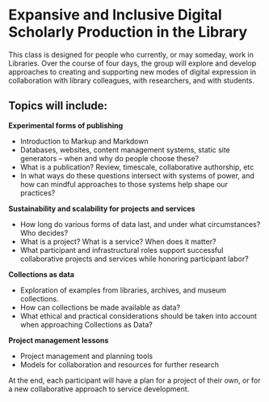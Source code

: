 # Expansive and Inclusive Digital Scholarly Production in the Library

This class is designed for people who currently, or may someday, work in Libraries. Over the course of four days, the group will explore and develop approaches to creating and supporting new modes of digital expression in collaboration with library colleagues, with researchers, and with students.

## Topics will include:

**Experimental forms of publishing**

-   Introduction to Markup and Markdown
-   Databases, websites, content management systems, static site generators – when and why do people choose these?
-   What is a publication? Review, timescale, collaborative authorship, etc
-   In what ways do these questions intersect with systems of power, and how can mindful approaches to those systems help shape our practices?

**Sustainability and scalability for projects and services**

-   How long do various forms of data last, and under what circumstances? Who decides?
-   What is a project? What is a service? When does it matter?
-   What participant and infrastructural roles support successful collaborative projects and services while honoring participant labor?

**Collections as data**

-   Exploration of examples from libraries, archives, and museum collections.
-   How can collections be made available as data?
-   What ethical and practical considerations should be taken into account when approaching Collections as Data?

**Project management lessons**

-   Project management and planning tools
-   Models for collaboration and resources for further research

At the end, each participant will have a plan for a project of their own, or for a new collaborative approach to service development.
